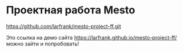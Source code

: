 # Проектная работа Mesto

https://github.com/larfrank/mesto-project-ff.git

Это ссылка на демо сайта https://larfrank.github.io/mesto-project-ff/ можно зайти и попробовать!
